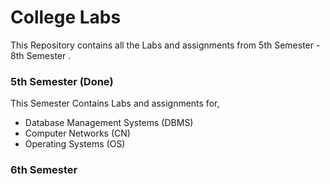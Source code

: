 # College Labs 
This Repository contains all the Labs and assignments from 5th Semester - 8th Semester . 

### 5th Semester (Done)
This Semester Contains Labs and assignments for,
- Database Management Systems (DBMS)
- Computer Networks (CN)
- Operating Systems (OS)

### 6th Semester 
